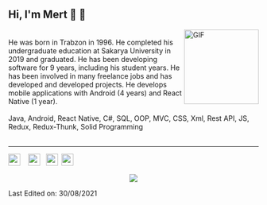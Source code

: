 <h2>Hi, I'm Mert 🤘 👋</h2>

<img align="right" height="150rem" alt="GIF" src="http://mertkaradeniz.com/files/giphy.gif" />

<br>
He was born in Trabzon in 1996. He completed his undergraduate education at Sakarya University in 2019 and graduated. He has been developing software for 9 years, including his student years. He has been involved in many <a href="https://bionluk.com/blackseapp" style="text-decoration: none">freelance</a> jobs and has developed and developed <a href="https://github.com/blackseapps?tab=repositories" style="text-decoration: none">projects</a>.
He develops mobile applications with Android (4 years) and React Native (1 year).
</br>
</br>
Java, Android, React Native, C#, SQL, OOP, MVC, CSS, Xml, Rest API, JS, Redux, Redux-Thunk, Solid Programming

<br>
<br>

-----

<tbody>
  <tr align="center">
    <td
      style="font-family: Arial, sans-serif; font-size: 19px"
      valign="top"
      class="">
      <a
        href="https://www.linkedin.com/in/mertkaradeniz/"
        style="text-decoration: none"
        ><img
          src="http://mertkaradeniz.com/email/images/linkedin-3-lDv.png"
          width="24"
          height="24"
          alt="Linkedin"
          style="
            border: 0;
            line-height: 100%;
            outline: 0;
            -ms-interpolation-mode: bicubic;
            color: #ffffff;
          "
      /></a>
      <span>&nbsp;&nbsp;</span>
      <a href="https://github.com/blackseapps " style="text-decoration: none"
        ><img
          src="http://mertkaradeniz.com/email/images/github-sign-3-SCo.png"
          width="24"
          height="24"
          alt="Github"
          style="
            border: 0;
            line-height: 100%;
            outline: 0;
            -ms-interpolation-mode: bicubic;
            color: #ffffff;
          "
      /></a>
      <span>&nbsp;&nbsp;</span
      ><a
        href="https://www.udemy.com/user/mert-karadeniz-4/"
        style="text-decoration: none"
        ><img
          src="http://mertkaradeniz.com/email/images/Udemy-MU4.png"
          width="24"
          height="24"
          alt="Udemy"
          style="
            border: 0;
            line-height: 100%;
            outline: 0;
            -ms-interpolation-mode: bicubic;
            color: #ffffff;
          " /></a
      ><span>&nbsp;&nbsp;</span
      ><a href="https://bionluk.com/blackseapp" style="text-decoration: none"
        ><img
          src="http://mertkaradeniz.com/email/images/unnamed-Ir7.png"
          width="24"
          height="24"
          alt="Bionluk"
          style="
            border: 0;
            line-height: 100%;
            outline: 0;
            -ms-interpolation-mode: bicubic;
            color: #ffffff;
          "
      /></a>
    </td>
  </tr>
</tbody>

<p align="center"> 
  <img src="https://profile-counter.glitch.me/blackseapps/count.svg" />
</p>


Last Edited on: 30/08/2021
